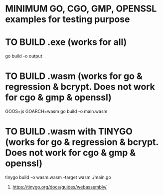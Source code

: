 # MINIMUM GO, CGO, GMP, OPENSSL examples for testing purpose

# TO BUILD .exe (works for all)
go build -o output

# TO BUILD .wasm (works for go & regression & bcrypt. Does not work for cgo & gmp & openssl)
GOOS=js GOARCH=wasm go build -o main.wasm

# TO BUILD .wasm with TINYGO (works for go & regression & bcrypt. Does not work for cgo & gmp & openssl)
tinygo build -o wasm.wasm -target wasm ./main.go
1. https://tinygo.org/docs/guides/webassembly/